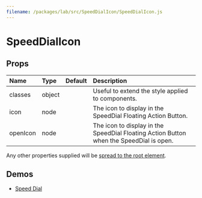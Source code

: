 ```yaml
---
filename: /packages/lab/src/SpeedDialIcon/SpeedDialIcon.js
---
```


<!--- This documentation is automatically generated, do not try to edit it. -->

# SpeedDialIcon



## Props

| Name | Type | Default | Description |
|:-----|:-----|:--------|:------------|
| classes | object |  | Useful to extend the style applied to components. |
| icon | node |  | The icon to display in the SpeedDial Floating Action Button. |
| openIcon | node |  | The icon to display in the SpeedDial Floating Action Button when the SpeedDial is open. |

Any other properties supplied will be [spread to the root element](/guides/api#spread).

## Demos

- [Speed Dial](/lab/speed-dial)

